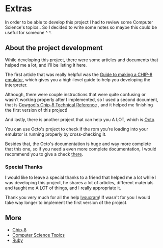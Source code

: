 # Extras

In order to be able to develop this project I had to review some Computer Science's topics.. So I decided to write some
notes so maybe this could be useful for someone ^ ^.

## About the project development

While developing this project, there were some articles and documents that helped me a lot, and I'll be listing it here.

The first article that was really helpful was
the [Guide to making a CHIP-8 emulator](https://tobiasvl.github.io/blog/write-a-chip-8-emulator/), which gives you a
high-level guide to help you developing the interpreter.

Although, there were couple instructions that were quite confusing or wasn't working properly after I implemented, so I
used a second document, that
is [Cowgod's Chip-8 Technical Reference](https://github.com/daniel5151/AC8E/blob/c2dbf92858055cc1c72e50727b3d244a92850df2/references/Cowgod's%20Chip-8%20Technical%20Reference.pdf)
, and it helped me finishing the first version of this project!

And lastly, there is another project that can help you A LOT, which is [Octo](https://github.com/JohnEarnest/Octo).

You can use Octo's project to check if the rom you're loading into your emulator is running properly by cross-checking
it.

Besides that, the Octo's documentation is huge and way more complete that this one, so if you need a even more complete
documentation, I would recommend you to give a check [there](https://github.com/JohnEarnest/Octo/tree/gh-pages/docs).

### Special Thanks

I would like to leave a special thanks to a friend that helped me a lot while I was developing this project, he shares a
lot of articles, different materials and taught me A LOT of things, and I really appropriate it.

Thank you very much for all the help [Ivsucram](https://github.com/Ivsucram)! If wasn't for you I would take way longer
to implement the first version of the project.

## More

- [Chip-8](/extras/chip-8/README.md)
- [Computer Science Topics](/extras/computer_science/README.md)
- [Ruby](/extras/ruby/README.md)


